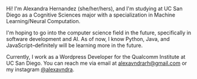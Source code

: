 Hi! I'm Alexandra Hernandez (she/her/hers), and I'm studying at UC San Diego as a Cognitive Sciences major with a specialization in Machine Learning/Neural Computation. 

I'm hoping to go into the computer science field in the future, specifically in software development and AI. As of now, I know Python, Java, and JavaScript–definitely
will be learning more in the future. 

Currently, I work as a Wordpress Developer for the Qualcomm Institute at UC San Diego.
You can reach me via email at alexavndrarh@gmail.com or my instagram [@alexavndra](https://instagram.com/alexavndra).
